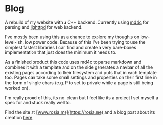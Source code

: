 # Blog
A rebuild of my website with a C++ backend.
Currently using [md4c](https://github.com/mity/md4c) for parsing and [lighttpd](https://www.lighttpd.net/) for web backend.

I've mostly been using this as a chance to explore my thoughts on low-level-ish, low power code. 
Because of this I've been trying to use the simplest fastest libraries I can find and create a 
very bare-bones implementation that just does the minimum it needs to. 

As a finished product this code uses md4c to parse markdown and combines it with a template and on the side generates a navbar of all the existing pages according to their filesystem and puts that in each template too.
Pages can take some small settings and properties on their first line in the form of single chars (e.g. P to set to private while a page is still being worked on).

I'm really proud of this, its not clean but I feel like its a project I set myself a spec for and stuck really well to.

Find the site at [www.rosia.me](https://rosia.me) and a blog post about its creation [here](https://www.rosia.me/ThisSite.html)
